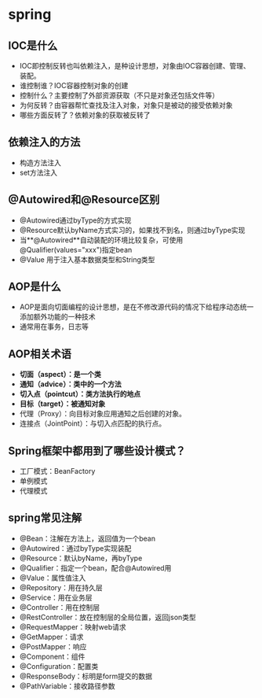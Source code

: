 # spring

## IOC是什么

- IOC即控制反转也叫依赖注入，是种设计思想，对象由IOC容器创建、管理、装配。
- 谁控制谁？IOC容器控制对象的创建
- 控制什么？主要控制了外部资源获取（不只是对象还包括文件等）
- 为何反转？由容器帮忙查找及注入对象，对象只是被动的接受依赖对象
- 哪些方面反转了？依赖对象的获取被反转了

## 依赖注入的方法

- 构造方法注入
- set方法注入

## @Autowired和@Resource区别

- @Autowired通过byType的方式实现
- @Resource默认byName方式实习的，如果找不到名，则通过byType实现
- 当**@Autowired**自动装配的环境比较复杂，可使用@Qualifier(values="xxx")指定bean
- @Value 用于注入基本数据类型和String类型

## AOP是什么

- AOP是面向切面编程的设计思想，是在不修改源代码的情况下给程序动态统一添加额外功能的一种技术
- 通常用在事务，日志等

## AOP相关术语

- **切面（aspect）：是一个类**
- **通知（advice）：类中的一个方法**
- **切入点（pointcut）：类方法执行的地点**
- **目标（target）：被通知对象**
- 代理（Proxy）：向目标对象应用通知之后创建的对象。
- 连接点（JointPoint）：与切入点匹配的执行点。

## Spring框架中都用到了哪些设计模式？

- 工厂模式：BeanFactory
- 单例模式
- 代理模式

## spring常见注解

- @Bean：注解在方法上，返回值为一个bean
- @Autowired：通过byType实现装配
- @Resource：默认byName，再byType
- @Qualifier：指定一个bean，配合@Autowired用
- @Value：属性值注入
- @Repository：用在持久层
- @Service：用在业务层
- @Controller：用在控制层
- @RestController：放在控制层的全局位置，返回json类型
- @RequestMapper：映射web请求
- @GetMapper：请求
- @PostMapper：响应
- @Component：组件
- @Configuration：配置类
- @ResponseBody：标明是form提交的数据
- @PathVariable：接收路径参数 